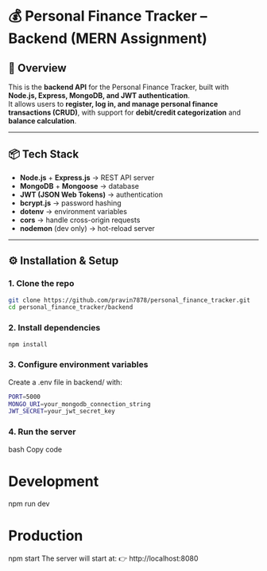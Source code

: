 # 💰 Personal Finance Tracker – Backend (MERN Assignment)

## 🚀 Overview
This is the **backend API** for the Personal Finance Tracker, built with **Node.js, Express, MongoDB, and JWT authentication**.  
It allows users to **register, log in, and manage personal finance transactions (CRUD)**, with support for **debit/credit categorization** and **balance calculation**.

---

## 📦 Tech Stack
- **Node.js** + **Express.js** → REST API server  
- **MongoDB** + **Mongoose** → database  
- **JWT (JSON Web Tokens)** → authentication  
- **bcrypt.js** → password hashing  
- **dotenv** → environment variables  
- **cors** → handle cross-origin requests  
- **nodemon** (dev only) → hot-reload server  

---

## ⚙️ Installation & Setup

### 1. Clone the repo
```bash
git clone https://github.com/pravin7878/personal_finance_tracker.git
cd personal_finance_tracker/backend
```
### 2. Install dependencies
```bash
npm install
```

### 3. Configure environment variables
Create a .env file in backend/ with:
```bash
PORT=5000
MONGO_URI=your_mongodb_connection_string
JWT_SECRET=your_jwt_secret_key
```

### 4. Run the server
bash
Copy code
# Development
npm run dev

# Production
npm start
The server will start at:
👉 http://localhost:8080